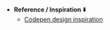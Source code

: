 - **Reference / Inspiration ⬇️**
  - [Codepen design inspiration](https://codepen.io/giana/pen/BabdgjB)

